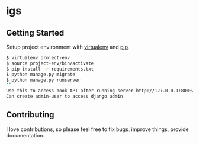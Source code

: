 # igs

## Getting Started

Setup project environment with [virtualenv](https://virtualenv.pypa.io) and [pip](https://pip.pypa.io).

```bash
$ virtualenv project-env
$ source project-env/bin/activate
$ pip install -r requirements.txt
$ python manage.py migrate
$ python manage.py runserver
``
Use this to access book API after running server http://127.0.0.1:8000/docs/
Can create admin-user to access django admin
```

## Contributing

I love contributions, so please feel free to fix bugs, improve things, provide documentation.
